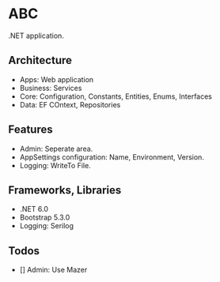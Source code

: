 # ABC

.NET application.

## Architecture

- Apps: Web application
- Business: Services
- Core: Configuration, Constants, Entities, Enums, Interfaces
- Data: EF COntext, Repositories

## Features

- Admin: Seperate area.
- AppSettings configuration: Name, Environment, Version.
- Logging: WriteTo File.

## Frameworks, Libraries

- .NET 6.0
- Bootstrap 5.3.0
- Logging: Serilog

## Todos

- [] Admin: Use Mazer
